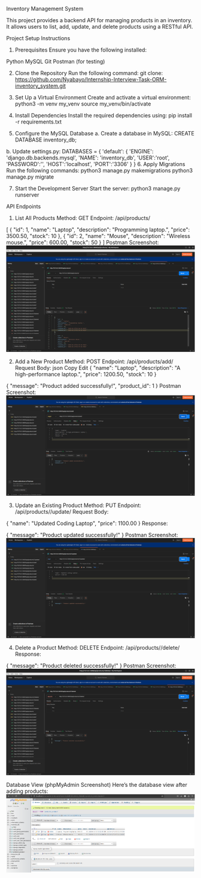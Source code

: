 Inventory Management System

This project provides a backend API for managing products in an inventory. It allows users to list, add, update, and delete products using a RESTful API.

Project Setup Instructions
1. Prerequisites
Ensure you have the following installed:

Python 
MySQL
Git
Postman (for testing)

2. Clone the Repository
Run the following command:
git clone: https://github.com/Nyabayo/Internship-Interview-Task-ORM-inventory_system.git

3. Set Up a Virtual Environment
Create and activate a virtual environment:
python3 -m venv my_venv
source my_venv/bin/activate

4. Install Dependencies
Install the required dependencies using:
pip install -r requirements.txt

5. Configure the MySQL Database
  a. Create a database in MySQL:
     CREATE DATABASE inventory_db;

  b. Update settings.py:
          DATABASES = {
    'default': {
        'ENGINE': 'django.db.backends.mysql',
        'NAME': 'inventory_db',
        'USER':'root',
        'PASSWORD':'',
        'HOST':'localhost',
        'PORT':'3306'
    }
}
6. Apply Migrations
Run the following commands:
python3 manage.py makemigrations
python3 manage.py migrate

7. Start the Development Server
Start the server:
python3 manage.py runserver

API Endpoints
1. List All Products
Method: GET
Endpoint: /api/products/

[
    {
        "id": 1,
        "name": "Laptop",
        "description": "Programming laptop.",
        "price": 3500.50,
        "stock": 10
    },
    {
        "id": 2,
        "name": "Mouse",
        "description": "Wireless mouse.",
        "price": 600.00,
        "stock": 50
    }
]
Postman Screenshot:
![Image Alt](https://github.com/Nyabayo/Internship-Interview-Task-ORM-inventory_system/blob/main/Screenshots/GET1.png?raw=true)

2. Add a New Product
Method: POST
Endpoint: /api/products/add/
Request Body:
json
Copy
Edit
{
    "name": "Laptop",
    "description": "A high-performance laptop.",
    "price": 1200.50,
    "stock": 10
}

{
    "message": "Product added successfully!",
    "product_id": 1
}
Postman Screenshot:
![Image Alt](https://github.com/Nyabayo/Internship-Interview-Task-ORM-inventory_system/blob/main/Screenshots/add_POST.png?raw=true)

3. Update an Existing Product
Method: PUT
Endpoint: /api/products/<id>/update/
Request Body:

{
    "name": "Updated Coding Laptop",
    "price": 1100.00
}
Response:

{
    "message": "Product updated successfully!"
}
Postman Screenshot:
![Image Alt](https://github.com/Nyabayo/Internship-Interview-Task-ORM-inventory_system/blob/main/Screenshots/update_PUT.png?raw=true)

4. Delete a Product
Method: DELETE
Endpoint: /api/products/<id>/delete/
Response:

{
    "message": "Product deleted successfully!"
}
Postman Screenshot:
![Image Alt](https://github.com/Nyabayo/Internship-Interview-Task-ORM-inventory_system/blob/main/Screenshots/DELETE1.png?raw=true)

Database View (phpMyAdmin Screenshot)
Here’s the database view after adding products:
![Image Alt](https://github.com/Nyabayo/Internship-Interview-Task-ORM-inventory_system/blob/main/Screenshots/mysql.png?raw=true)
